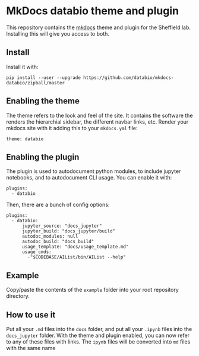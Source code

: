 # MkDocs databio theme and plugin

This repository contains the [mkdocs](http://mkdocs.org) theme and plugin for the Sheffield lab. Installing this will give you access to both.

## Install

Install it with:

```{bash}
pip install --user --upgrade https://github.com/databio/mkdocs-databio/zipball/master
```

## Enabling the theme

The theme refers to the look and feel of the site. It contains the software the renders the hierarchial sidebar, the different navbar links, etc. Render your mkdocs site with it adding this to your `mkdocs.yml` file:


```{yaml}
theme: databio
```

## Enabling the plugin

The plugin is used to autodocument python modules, to include jupyter notebooks, and to autodocument CLI usage. You can enable it with:

```
plugins:
  - databio
```

Then, there are a bunch of config options:

```{yaml}
plugins:
  - databio:
      jupyter_source: "docs_jupyter"
      jupyter_build: "docs_jupyter/build"
      autodoc_modules: null
      autodoc_build: "docs_build"
      usage_template: "docs/usage_template.md"
      usage_cmds:
        -"$CODEBASE/AIList/bin/AIList --help"

```

## Example

Copy/paste the contents of the `example` folder into your root repository directory.

## How to use it

Put all your `.md` files into the `docs` folder, and put all your `.ipynb` files into the `docs_jupyter` folder. With the theme and plugin enabled, you can now refer to any of these files with links. The `ipynb` files will be converted into `md` files with the same name
